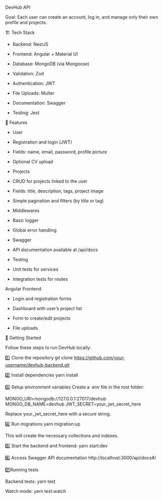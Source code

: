 DevHub API

Goal: Each user can create an account, log in, and manage only their own profile and projects.

🏗️ Tech Stack

- Backend: NestJS

- Frontend: Angular + Material UI

- Database: MongoDB (via Mongoose)

- Validation: Zod

- Authentication: JWT

- File Uploads: Multer

- Documentation: Swagger

- Testing: Jest


🔹 Features

- User

- Registration and login (JWT)

- Fields: name, email, password, profile picture

- Optional CV upload

- Projects

- CRUD for projects linked to the user

- Fields: title, description, tags, project image

- Simple pagination and filters (by title or tag)

- Middlewares

- Basic logger

- Global error handling

- Swagger

- API documentation available at /api/docs

- Testing

- Unit tests for services

- Integration tests for routes


Angular Frontend

- Login and registration forms

- Dashboard with user’s project list

- Form to create/edit projects

- File uploads



🚀 Getting Started

Follow these steps to run DevHub locally:


1️⃣ Clone the repository
git clone https://github.com/your-username/devhub-backend.git

2️⃣ Install dependencies
yarn install

3️⃣ Setup environment variables
Create a .env file in the root folder:

MONGO_URI=mongodb://127.0.0.1:27017/devhub
MONGO_DB_NAME=devhub
JWT_SECRET=your_jwt_secret_here

Replace your_jwt_secret_here with a secure string.

4️⃣ Run migrations
yarn migration:up

This will create the necessary collections and indexes.

5️⃣ Start the backend and frontend:
yarn start:dev

6️⃣ Access Swagger API documentation
http://localhost:3000/api/docs#/

7️⃣Running tests

Backend tests:
yarn test

Watch mode:
yarn test:watch








